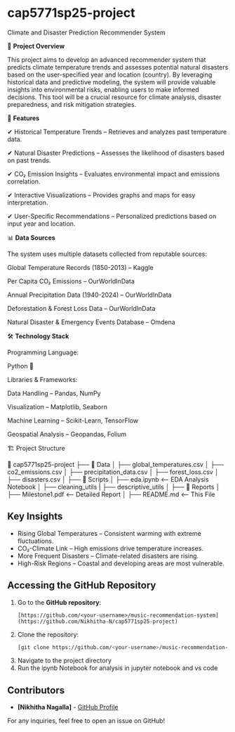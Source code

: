 # cap5771sp25-project
Climate and Disaster Prediction Recommender System

📌 **Project Overview**

This project aims to develop an advanced recommender system that predicts climate temperature trends and assesses potential natural disasters based on the user-specified year and location (country). By leveraging historical data and predictive modeling, the system will provide valuable insights into environmental risks, enabling users to make informed decisions. This tool will be a crucial resource for climate analysis, disaster preparedness, and risk mitigation strategies.

🚀 **Features**

✔ Historical Temperature Trends – Retrieves and analyzes past temperature data.

✔ Natural Disaster Predictions – Assesses the likelihood of disasters based on past trends.

✔ CO₂ Emission Insights – Evaluates environmental impact and emissions correlation.

✔ Interactive Visualizations – Provides graphs and maps for easy interpretation.

✔ User-Specific Recommendations – Personalized predictions based on input year and location.

📊 **Data Sources**

The system uses multiple datasets collected from reputable sources:

Global Temperature Records (1850-2013) – Kaggle

Per Capita CO₂ Emissions – OurWorldInData

Annual Precipitation Data (1940-2024) – OurWorldInData

Deforestation & Forest Loss Data – OurWorldInData

Natural Disaster & Emergency Events Database – Omdena

🛠️ **Technology Stack**

Programming Language:

Python 🐍

Libraries & Frameworks:

Data Handling – Pandas, NumPy

Visualization – Matplotlib, Seaborn

Machine Learning – Scikit-Learn, TensorFlow

Geospatial Analysis – Geopandas, Folium

🏗️ Project Structure

📂 cap5771sp25-project
 ├── 📂 Data
 │   ├── global_temperatures.csv
 │   ├── co2_emissions.csv
 │   ├── precipitation_data.csv
 │   ├── forest_loss.csv
 │   ├── disasters.csv
 │
 ├── 📂 Scripts
 │   ├── eda.ipynb  <-- EDA Analysis Notebook
 │   ├── cleaning_utils
 |   ├── descriptive_utils
 │
 ├── 📂 Reports
 │   ├── Milestone1.pdf  <-- Detailed Report
 │
 ├── README.md  <-- This File

 ## Key Insights
 - Rising Global Temperatures – Consistent warming with extreme fluctuations.
 - CO₂-Climate Link – High emissions drive temperature increases.
 - More Frequent Disasters – Climate-related disasters are rising.
 - High-Risk Regions – Coastal and developing areas are most vulnerable.

 
## Accessing the GitHub Repository
1. Go to the **GitHub repository**:
   ```
   [https://github.com/<your-username>/music-recommendation-system](https://github.com/Nikhitha-N/cap5771sp25-project)
   ```
2. Clone the repository:
   ```bash
   [git clone https://github.com/<your-username>/music-recommendation-system.git](https://github.com/Nikhitha-N/cap5771sp25-project.git)
   ```
3. Navigate to the project directory
4. Run the ipynb Notebook for analysis in jupyter notebook and vs code


## Contributors
- **[Nikhitha Nagalla]** - [GitHub Profile]([https://github.com/<your-username>](https://github.com/Nikhitha-N))

For any inquiries, feel free to open an issue on GitHub!

